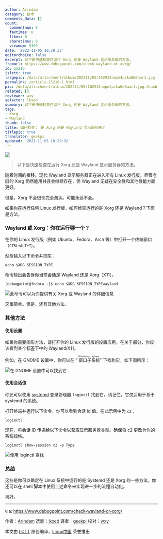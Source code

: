 ```yaml
---
author: Arindam
category: 技术
comments_data: []
count:
  commentnum: 0
  favtimes: 0
  likes: 0
  sharetimes: 0
  viewnum: 5393
date: '2022-11-05 10:29:32'
editorchoice: false
excerpt: 以下是快速检查在运行 Xorg 还是 Wayland 显示服务器的方法。
fromurl: https://www.debugpoint.com/check-wayland-or-xorg/
id: 15216
islctt: true
largepic: /data/attachment/album/202211/05/102913nmpm4pzka6b6aar1.jpg
permalink: /article-15216-1.html
pic: /data/attachment/album/202211/05/102913nmpm4pzka6b6aar1.jpg.thumb.jpg
related: []
reviewer: wxy
selector: lkxed
summary: 以下是快速检查在运行 Xorg 还是 Wayland 显示服务器的方法。
tags:
- Xorg
- Wayland
thumb: false
title: 如何检查： 是 Xorg 还是 Wayland 显示服务器？
titlepic: true
translator: geekpi
updated: '2022-11-05 10:29:32'
---
```


![](/data/attachment/album/202211/05/102913nmpm4pzka6b6aar1.jpg)



> 
> 以下是快速检查在运行 Xorg 还是 Wayland 显示服务器的方法。
> 
> 
> 


随着时间的推移，现代 Wayland 显示服务器正在进入所有 Linux 发行版。尽管老旧的 Xorg 仍然能用并且会继续存在，但 Wayland 无疑在安全性和其他性能方面更好。


但是，Xorg 不会很快完全淘汰。可能永远不会。


如果你在运行任何 Linux 发行版，如何检查运行的是 Xorg 还是 Wayland？下面是方法。


### Wayland 或 Xorg：你在运行哪一个？


在你的 Linux 发行版（例如 Ubuntu、Fedora、Arch 等）中打开一个终端窗口（`CTRL+ALT+T`）。


然后输入以下命令并回车：



```
echo $XDG_SESSION_TYPE

```

命令输出会告诉你当前会话是 Wayland 还是 Xorg（X11）。



```
[debugpoint@fedora ~]$ echo $XDG_SESSION_TYPEwayland

```

![此命令可以为你提供有关 Xorg 或 Wayland 的详细信息](/data/attachment/album/202211/05/102932buz2r6rb6obu7c62.jpg)


这很简单。但是，还有其他方法。


### 其他方法


#### 使用设置


如果你需要图形方法，请打开你的 Linux 发行版的设置应用。在关于部分，你应该看到某个标签下中的 Wayland/X11。


例如，在 GNOME 设置中，你可以在 “<ruby> 窗口子系统 <rt>  Windowing system </rt></ruby>” 下找到它，如下图所示：


![在 GNOME 设置中可以找到它](/data/attachment/album/202211/05/102932g7jib9jvgqrcgwwb.jpg)


#### 使用会话值


你还可以使用 [systemd](https://www.debugpoint.com/tag/systemd/) 登录管理器 `loginctl` 找到它。请记住，它仅适用于基于 systemd 的系统。


打开终端并运行以下命令。你可以看到会话 id 值。在此示例中为 `c2`：



```
loginctl

```

现在，将会话 ID 传递给以下命令以获取显示服务器类型。确保将 c2 更改为你的系统规格。



```
loginctl show-session c2 -p Type

```

![使用 loginctl 查找](/data/attachment/album/202211/05/102932hf2gmyakecvqqc0s.jpg)


### 总结


这些是你可以确定在 Linux 系统中运行的是 Systemd 还是 Xorg 的一些方法。你还可以在 shell 脚本中使用上述命令来实现进一步的流程自动化。


祝好。




---


via: <https://www.debugpoint.com/check-wayland-or-xorg/>


作者：[Arindam](https://www.debugpoint.com/author/admin1/) 选题：[lkxed](https://github.com/lkxed) 译者：[geekpi](https://github.com/geekpi) 校对：[wxy](https://github.com/wxy)


本文由 [LCTT](https://github.com/LCTT/TranslateProject) 原创编译，[Linux中国](https://linux.cn/) 荣誉推出